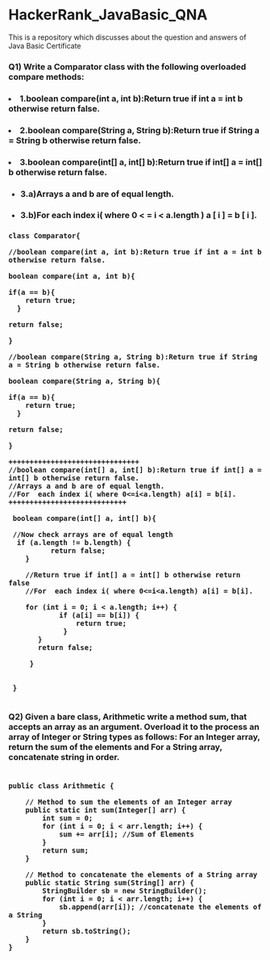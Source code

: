 # HackerRank_JavaBasic_QNA
This is a repository which discusses about the question and answers of Java Basic Certificate


<h3>Q1) Write a Comparator class with the following overloaded compare methods:</h3>
<h3><li>1.boolean compare(int a, int b):Return true if int a = int b otherwise return false.</li></h3>
<h3><li>2.boolean compare(String a, String b):Return true if String a = String b otherwise return false.</li></h3>
<h3><li>3.boolean compare(int[] a, int[] b):Return true if int[] a = int[] b otherwise return false.</li></h3>
<ul>
<h3><li>3.a)Arrays a and b are of equal length.</li></h3>
<h3><li>3.b)For  each index i( where 0 < = i < a.length ) a [ i ] = b [ i ]. </li></h3>
</ul>


<h3 align=left>

```
class Comparator{

//boolean compare(int a, int b):Return true if int a = int b otherwise return false.

boolean compare(int a, int b){

if(a == b){
    return true;
  }

return false;

}

//boolean compare(String a, String b):Return true if String a = String b otherwise return false.

boolean compare(String a, String b){

if(a == b){
    return true;
  }

return false;

}

+++++++++++++++++++++++++++++++
//boolean compare(int[] a, int[] b):Return true if int[] a = int[] b otherwise return false.
//Arrays a and b are of equal length.
//For  each index i( where 0<=i<a.length) a[i] = b[i].
++++++++++++++++++++++++++++

 boolean compare(int[] a, int[] b){
 
 //Now check arrays are of equal length 
  if (a.length != b.length) {
          return false;
    }
    
    //Return true if int[] a = int[] b otherwise return false
    //For  each index i( where 0<=i<a.length) a[i] = b[i].
    
    for (int i = 0; i < a.length; i++) {
            if (a[i] == b[i]) {
                return true;
             }
       }
       return false;
       
     }
 
 
 }


```
</h3>

<h3>Q2) Given a bare class, Arithmetic write a method sum, that accepts an array as an argument. Overload it to the process an array of Integer or String types as follows: For an Integer array, return the sum of the elements and For a String array, concatenate string in order.</h3>


<h3 align=left>

```

public class Arithmetic {

    // Method to sum the elements of an Integer array
    public static int sum(Integer[] arr) {
        int sum = 0;
        for (int i = 0; i < arr.length; i++) {
            sum += arr[i]; //Sum of Elements
        }
        return sum;
    }

    // Method to concatenate the elements of a String array
    public static String sum(String[] arr) {
        StringBuilder sb = new StringBuilder();
        for (int i = 0; i < arr.length; i++) {
            sb.append(arr[i]); //concatenate the elements of a String
        }
        return sb.toString();
    }
}


```
</h3>


